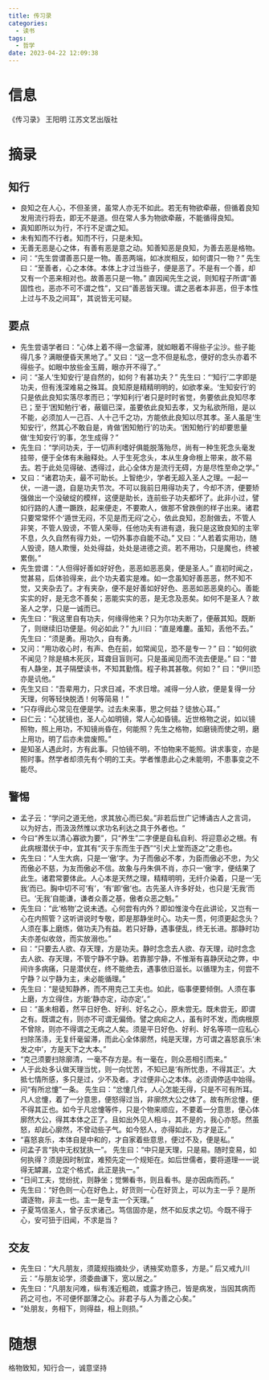 ```yaml
---
title: 传习录
categories:
  - 读书
tags:
  - 哲学
date: 2023-04-22 12:09:38
---
```


# 信息

《传习录》 王阳明 江苏文艺出版社

# 摘录

## 知行

- 良知之在人心，不但圣贤，虽常人亦无不如此。若无有物欲牵蔽，但循着良知发用流行将去，即无不是道。但在常人多为物欲牵蔽，不能循得良知。
- 真知即所以为行，不行不足谓之知。
- 未有知而不行者。知而不行，只是未知。
- 无善无恶是心之体，有善有恶是意之动。知善知恶是良知，为善去恶是格物。
- 问：“先生尝谓善恶只是一物。善恶两端，如冰炭相反，如何谓只一物？” 先生曰：“至善者，心之本体。本体上才过当些子，便是恶了。不是有一个善，却又有一个恶来相对也。故善恶只是一物。” 直因闻先生之说，则知程子所谓“善固性也，恶亦不可不谓之性”，又曰“善恶皆天理。谓之恶者本非恶，但于本性上过与不及之间耳”，其说皆无可疑。

## 要点

- 先生尝语学者曰：“心体上着不得一念留滞，就如眼着不得些子尘沙。些子能得几多？满眼便昏天黑地了。” 又曰：“这一念不但是私念，便好的念头亦着不得些子。如眼中放些金玉屑，眼亦开不得了。”
- 问：“圣人‘生知安行’是自然的，如何？有甚功夫？” 先生曰：“‘知行’二字即是功夫，但有浅深难易之殊耳。良知原是精精明明的，如欲孝亲。‘生知安行’的只是依此良知实落尽孝而已；‘学知利行’者只是时时省觉，务要依此良知尽孝已；至于‘困知勉行’者，蔽锢已深，虽要依此良知去孝，又为私欲所阻，是以不能，必须加人一己百、人十己千之功，方能依此良知以尽其孝。圣人虽是‘生知安行’，然其心不敢自是，肯做‘困知勉行’的功夫。‘困知勉行’的却要思量做‘生知安行’的事，怎生成得？”
- 先生曰：“学问功夫，于一切声利嗜好俱能脱落殆尽，尚有一种生死念头毫发挂带，便于全体有未融释处。人于生死念头，本从生身命根上带来，故不易去。若于此处见得破、透得过，此心全体方是流行无碍，方是尽性至命之学。”
- 又曰：“诸君功夫，最不可助长。上智绝少，学者无超入圣人之理。一起一伏，一进一退，自是功夫节次。不可以我前日用得功夫了，今却不济，便要矫强做出一个没破绽的模样，这便是助长，连前些子功夫都坏了。此非小过，譬如行路的人遭一蹶跌，起来便走，不要欺人，做那不曾跌倒的样子出来。诸君只要常常怀个‘遁世无闷，不见是而无闷’之心，依此良知，忍耐做去，不管人非笑，不管人毁谤，不管人荣辱，任他功夫有进有退，我只是这致良知的主宰不息，久久自然有得力处，一切外事亦自能不动。” 又曰：“人若着实用功，随人毁谤，随人欺慢，处处得益，处处是进德之资。若不用功，只是魔也，终被累倒。”
- 先生尝谓：“人但得好善如好好色，恶恶如恶恶臭，便是圣人。” 直初时闻之，觉甚易，后体验得来，此个功夫着实是难。如一念虽知好善恶恶，然不知不觉，又夹杂去了。才有夹杂，便不是好善如好好色、恶恶如恶恶臭的心。善能实实的好，是无念不善矣；恶能实实的恶，是无念及恶矣。如何不是圣人？故圣人之学，只是一诚而已。
- 先生曰：“我这里自有功夫，何缘得他来？只为尔功夫断了，便蔽其知。既断了，则继续旧功便是。何必如此？” 九川曰：“直是难鏖。虽知，丢他不去。” 先生曰：“须是勇。用功久，自有勇。
- 又问：“用功收心时，有声、色在前，如常闻见，恐不是专一？” 曰：“如何欲不闻见？除是槁木死灰，耳聋目盲则可。只是虽闻见而不流去便是。” 曰：“昔有人静坐，其子隔壁读书，不知其勤惰。程子称其甚敬。何如？” 曰：“伊川恐亦是讥他。”
- 先生又曰：“吾辈用力，只求日减，不求日增。减得一分人欲，便是复得一分天理，何等轻快脱洒！何等简易！”
- “只存得此心常见在便是学。过去未来事，思之何益？徒放心耳。”
- 曰仁云：“心犹镜也，圣人心如明镜，常人心如昏镜。近世格物之说，如以镜照物，照上用功，不知镜尚昏在，何能照？先生之格物，如磨镜而使之明，磨上用功，明了后亦未尝废照。”
- 是知圣人遇此时，方有此事。只怕镜不明，不怕物来不能照。讲求事变，亦是照时事。然学者却须先有个明的工夫。学者惟患此心之未能明，不患事变之不能尽。

## 警惕

- 孟子云：“学问之道无他，求其放心而已矣。”非若后世广记博诵古人之言词，以为好古，而汲汲然惟以求功名利达之具于外者也。“
- 今曰“养生以清心寡欲为要”，只“养生”二字便是自私自利、将迎意必之根。有此病根潜伏于中，宜其有“灭于东而生于西”“引犬上堂而逐之”之患也。
- 先生曰：“人生大病，只是一‘傲’字。为子而傲必不孝，为臣而傲必不忠，为父而傲必不慈，为友而傲必不信。故象与丹朱俱不肖，亦只一‘傲’字，便结果了此生。诸君常要体此。人心本是天然之理，精精明明，无纤介染着，只是一‘无我’而已。胸中切不可‘有’，‘有’即‘傲’也。古先圣人许多好处，也只是‘无我’而已。‘无我’自能谦，谦者众善之基，傲者众恶之魁。”
- 先生曰：“此‘格物’之说未透。心何尝有内外？即如惟浚今在此讲论，又岂有一心在内照管？这听讲说时专敬，即是那静坐时心。功夫一贯，何须更起念头？人须在事上磨炼，做功夫乃有益。若只好静，遇事便乱，终无长进。那静时功夫亦差似收敛，而实放溺也。”
- 曰：“只要去人欲、存天理，方是功夫。静时念念去人欲、存天理，动时念念去人欲、存天理，不管宁静不宁静。若靠那宁静，不惟渐有喜静厌动之弊，中间许多病痛，只是潜伏在，终不能绝去，遇事依旧滋长。以循理为主，何尝不宁静？以宁静为主，未必能循理。”
- 先生曰：“是徒知静养，而不用克己工夫也。如此，临事便要倾倒。人须在事上磨，方立得住，方能‘静亦定，动亦定’。”
- 曰：“虽未相着，然平日好色、好利、好名之心，原未尝无。既未尝无，即谓之有。既谓之有，则亦不可谓无偏倚。譬之病疟之人，虽有时不发，而病根原不曾除，则亦不得谓之无病之人矣。须是平日好色、好利、好名等项一应私心扫除荡涤，无复纤毫留滞，而此心全体廓然，纯是天理，方可谓之喜怒哀乐‘未发之中’，方是天下之大本。”
- “克己须要扫除廓清，一毫不存方是。有一毫在，则众恶相引而来。”
- 人于此处多认做天理当忧，则一向忧苦，不知已是‘有所忧患，不得其正’。大抵七情所感，多只是过，少不及者。才过便非心之本体。必须调停适中始得。
- 问“有所忿懥”一条。 先生曰：“忿懥几件，人心怎能无得，只是不可有所耳。凡人忿懥，着了一分意思，便怒得过当，非廓然大公之体了。故有所忿懥，便不得其正也。如今于凡忿懥等件，只是个物来顺应，不要着一分意思，便心体廓然大公，得其本体之正了。且如出外见人相斗，其不是的，我心亦怒。然虽怒，却此心廓然，不曾动些子气。如今怒人，亦得如此，方才是正。”
- “喜怒哀乐，本体自是中和的，才自家着些意思，便过不及，便是私。”
- 问孟子言“执中无权犹执一”。 先生曰：“中只是天理，只是易。随时变易，如何执得？须是因时制宜，难预先定一个规矩在。如后世儒者，要将道理一一说得无罅漏，立定个格式，此正是执一。”
- “日间工夫，觉纷扰，则静坐；觉懒看书，则且看书。是亦因病而药。”
- 先生曰：“好色则一心在好色上，好货则一心在好货上，可以为主一乎？是所谓逐物，非主一也。主一是专主一个天理。”
- 子夏笃信圣人，曾子反求诸己。笃信固亦是，然不如反求之切。今既不得于心，安可狃于旧闻，不求是当？

## 交友

- 先生曰：“大凡朋友，须箴规指摘处少，诱掖奖劝意多，方是。” 后又戒九川云：“与朋友论学，须委曲谦下，宽以居之。”
- 先生曰：“凡朋友问难，纵有浅近粗疏，或露才扬己，皆是病发，当因其病而药之可也，不可便怀鄙薄之心。非君子与人为善之心矣。”
- “处朋友，务相下，则得益，相上则损。”

# 随想

格物致知，知行合一，诚意坚持